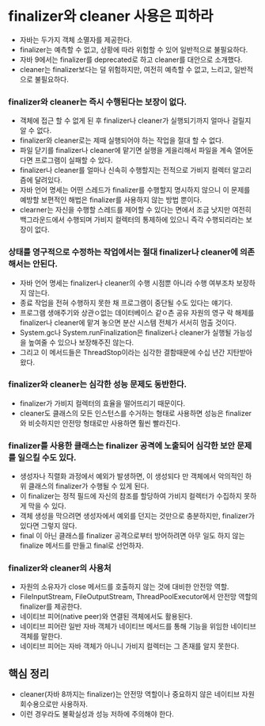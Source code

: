 # finalizer와 cleaner 사용은 피하라

- 자바는 두가지 객체 소멸자를 제공한다.
- finalizer는 예측할 수 없고, 상황에 따라 위험할 수 있어 일반적으로 불필요하다.
- 자바 9에서는 finalizer를 deprecated로 하고 cleaner를 대안으로 소개했다.
- cleaner는 finalizer보다는 덜 위험하지만, 여전히 예측할 수 없고, 느리고, 일반적으로 불필요하다.

### finalizer와 cleaner는 즉시 수행된다는 보장이 없다.

- 객체에 접근 할 수 없게 된 후 finalizer나 cleaner가 실행되기까지 얼마나 걸릴지 알 수 없다.
- finalizer와 cleaner로는 제때 실행되어야 하는 작업을 절대 할 수 없다.
- 파일 닫기를 finalizer나 cleaner에 맡기면 실행을 게을리해서 파일을 계속 열어둔다면 프로그램이 실패할 수 있다.
- finalizer나 cleaner를 얼마나 신속히 수행할지는 전적으로 가비지 컬렉터 알고리즘에 달려있다.
- 자바 언어 명세는 어떤 스레드가 finalizer를 수행할지 명시하지 않으니 이 문제를 예방할 보편적인 해법은 finalizer를 사용하지 않는 방법 뿐이다.
- clearner는 자신을 수행할 스레드를 제어할 수 있다는 면에서 조금 낫지만 여전히 백그라운드에서 수행되며 가비지 컬렉터의 통제하에 있으니
즉각 수행되리라는 보장이 없다.

### 상태를 영구적으로 수정하는 작업에서는 절대 finalizer나 cleaner에 의존해서는 안된다.

- 자바 언어 명세는 finalizer나 cleaner의 수행 시점뿐 아니라 수행 여부조차 보장하지 않는다.
- 종료 작업을 전혀 수행하지 못한 채 프로그램이 중단될 수도 있다는 얘기다.
- 프로그램 생애주기와 상관ㅇ없는 데이터베이스 같ㅇ츤 공유 자원의 영구 락 해제를 finalizer나 cleaner에 맡겨 놓으면
분산 시스템 전체가 서서히 멈출 것이다.
- System.gc나 System.runFinalization은 finalizer나 cleaner가 실행될 가능성을 높여줄 수 있으나 보장해주진 않는다.
- 그리고 이 메서드들은 ThreadStop이라는 심각한 결함때문에 수십 년간 지탄받아 왔다.

### finalizer와 cleaner는 심각한 성능 문제도 동반한다.

- finalizer가 가비지 컬렉터의 효율을 떨어뜨리기 때문이다.
- cleaner도 클래스의 모든 인스턴스를 수거하는 형태로 사용하면 성능은 finalizer와 비슷하지만 안전망 형태로만 사용하면 훨씬 빨라진다.

### finalizer를 사용한 클래스는 finalizer 공격에 노출되어 심각한 보안 문제를 일으킬 수도 있다.

- 생성자나 직렬화 과정에서 예외가 발생하면, 이 생성되다 만 객체에서 악의적인 하위 클래스의 finalizer가 수행될 수 있게 된다.
- 이 finalizer는 정적 필드에 자신의 참조를 할당하여 가비지 컬렉터가 수집하지 못하게 막을 수 있다.
- 객체 생성을 막으려면 생성자에서 예외를 던지는 것만으로 충분하지만, finalizer가 있다면 그렇지 않다.
- final 이 아닌 클래스를 finalizer 공격으로부터 방어하려면 아무 일도 하지 않는 finalize 메서드를 만들고 final로 선언하자.

### finalizer와 cleaner의 사용처

- 자원의 소유자가 close 메서드를 호출하지 않는 것에 대비한 안전망 역할.
- FileInputStream, FileOutputStream, ThreadPoolExecutor에서 안전망 역할의 finalizer를 제공한다.
- 네이티브 피어(native peer)와 연결된 객체에서도 활용된다.
- 네이티브 피어란 일반 자바 객체가 네이티브 메서드를 통해 기능을 위임한 네이티브 객체를 말한다.
- 네이티브 피어는 자바 객체가 아니니 가비지 컬렉터는 그 존재를 알지 못한다.

## 핵심 정리

- cleaner(자바 8까지는 finalizer)는 안전망 역할이나 중요하지 않은 네이티브 자원 회수용으로만 사용하자.
- 이런 경우라도 불확실성과 성능 저하에 주의해야 한다.